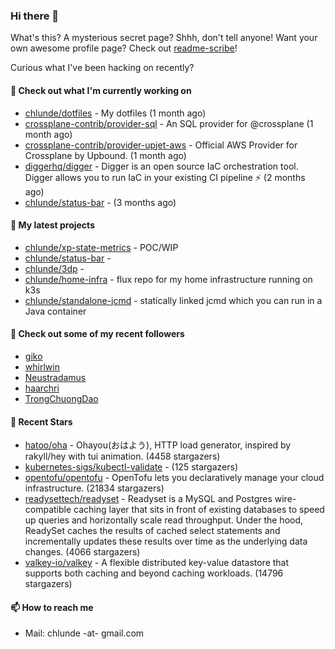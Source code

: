 ### Hi there 👋

What's this? A mysterious secret page? Shhh, don't tell anyone!
Want your own awesome profile page? Check out [readme-scribe](https://github.com/muesli/readme-scribe)!

Curious what I've been hacking on recently?

#### 👷 Check out what I'm currently working on

- [chlunde/dotfiles](https://github.com/chlunde/dotfiles) - My dotfiles (1 month ago)
- [crossplane-contrib/provider-sql](https://github.com/crossplane-contrib/provider-sql) - An SQL provider for @crossplane (1 month ago)
- [crossplane-contrib/provider-upjet-aws](https://github.com/crossplane-contrib/provider-upjet-aws) - Official AWS Provider for Crossplane by Upbound. (1 month ago)
- [diggerhq/digger](https://github.com/diggerhq/digger) - Digger is an open source IaC orchestration tool. Digger allows you to run IaC in your existing CI pipeline ⚡️   (2 months ago)
- [chlunde/status-bar](https://github.com/chlunde/status-bar) -  (3 months ago)

#### 🌱 My latest projects

- [chlunde/xp-state-metrics](https://github.com/chlunde/xp-state-metrics) - POC/WIP
- [chlunde/status-bar](https://github.com/chlunde/status-bar) - 
- [chlunde/3dp](https://github.com/chlunde/3dp) - 
- [chlunde/home-infra](https://github.com/chlunde/home-infra) - flux repo for my home infrastructure running on k3s 
- [chlunde/standalone-jcmd](https://github.com/chlunde/standalone-jcmd) - statically linked jcmd which you can run in a Java container



#### 👯 Check out some of my recent followers

- [giko](https://github.com/giko)
- [whirlwin](https://github.com/whirlwin)
- [Neustradamus](https://github.com/Neustradamus)
- [haarchri](https://github.com/haarchri)
- [TrongChuongDao](https://github.com/TrongChuongDao)

#### 🌟 Recent Stars

- [hatoo/oha](https://github.com/hatoo/oha) - Ohayou(おはよう), HTTP load generator, inspired by rakyll/hey with tui animation. (4458 stargazers)
- [kubernetes-sigs/kubectl-validate](https://github.com/kubernetes-sigs/kubectl-validate) -  (125 stargazers)
- [opentofu/opentofu](https://github.com/opentofu/opentofu) - OpenTofu lets you declaratively manage your cloud infrastructure. (21834 stargazers)
- [readysettech/readyset](https://github.com/readysettech/readyset) - Readyset is a MySQL and Postgres wire-compatible caching layer that sits in front of existing databases to speed up queries and horizontally scale read throughput. Under the hood, ReadySet caches the results of cached select statements and incrementally updates these results over time as the underlying data changes. (4066 stargazers)
- [valkey-io/valkey](https://github.com/valkey-io/valkey) - A flexible distributed key-value datastore that supports both caching and beyond caching workloads. (14796 stargazers)

#### 📫 How to reach me

- Mail: chlunde -at- gmail.com
